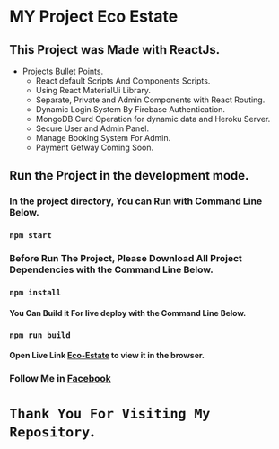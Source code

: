 # MY Project Eco Estate
## This Project was Made with ReactJs.

 * Projects Bullet Points.
    * React default Scripts And Components Scripts.
    * Using React MaterialUi Library.
    * Separate, Private and Admin Components with React Routing.
    * Dynamic Login System By Firebase Authentication.
    * MongoDB Curd Operation for dynamic data and Heroku Server.
    * Secure User and Admin Panel.
    * Manage Booking System For Admin.
    * Payment Getway Coming Soon.

## Run the Project in the development mode.
### In the project directory, You can Run with Command Line Below.
### `npm start`
### Before Run The Project, Please Download All Project Dependencies with the Command Line Below.
### `npm install`
#### You Can Build it For live deploy with the Command Line Below.
### `npm run build`
#### Open Live Link [Eco-Estate](https://eco-estate.netlify.app/) to view it in the browser.

### Follow Me in [Facebook](https://www.facebook.com/ohidur.AlexMarcer)
# `Thank You For Visiting My Repository`.
